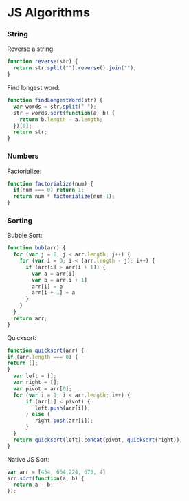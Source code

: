 # JS Algorithms


### String

Reverse a string:
```js
function reverse(str) {
  return str.split("").reverse().join("");
}
```

Find longest word:
```js
function findLongestWord(str) {
  var words = str.split(" ");
  str = words.sort(function(a, b) {
    return b.length - a.length;
  })[0];
  return str;
}
```

### Numbers

Factorialize:
```js
function factorialize(num) {
  if(num === 0) return 1;
  return num * factorialize(num-1);
}
```

### Sorting

Bubble Sort:
```js
function bub(arr) {
  for (var j = 0; j < arr.length; j++) {
    for (var i = 0; i < (arr.length - j); i++) {
      if (arr[i] > arr[i + 1]) {
        var a = arr[i]
        var b = arr[i + 1]
        arr[i] = b
        arr[i + 1] = a
      }
    }
  }
  return arr;
}
```

Quicksort:
```js
function quicksort(arr) {
if (arr.length === 0) {
return [];
}
  var left = [];
  var right = [];
  var pivot = arr[0];
  for (var i = 1; i < arr.length; i++) {
      if (arr[i] < pivot) {
         left.push(arr[i]);
      } else {
         right.push(arr[i]);
      }
  }
  return quicksort(left).concat(pivot, quicksort(right));
}
```

Native JS Sort:
```js
var arr = [454, 664,224, 675, 4]
arr.sort(function(a, b) {
  return a - b;
});
```
